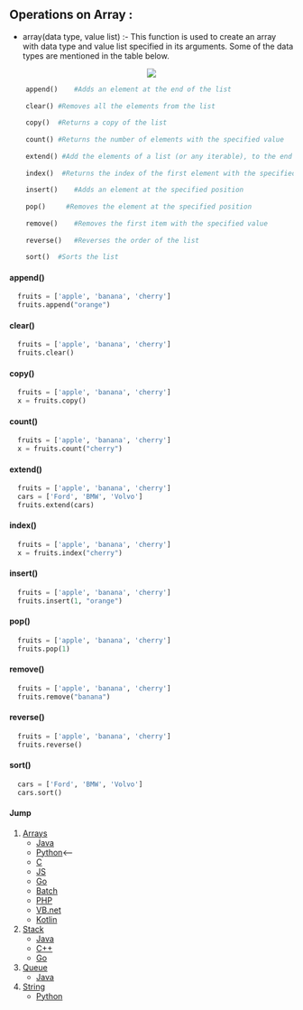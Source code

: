 


## Operations on Array :

- array(data type, value list) :- This function is used to create an array with data type and value list specified in its arguments. Some of the data types are mentioned in the table below.

<p align="center">
  <img  src="https://codeforwin.org/wp-content/uploads/2015/07/array-and-array-index-representation.png">
</p>

```python
    append()	#Adds an element at the end of the list
    
    clear()	#Removes all the elements from the list
    
    copy()	#Returns a copy of the list
    
    count()	#Returns the number of elements with the specified value
    
    extend() #Add the elements of a list (or any iterable), to the end of the current list
    
    index()	 #Returns the index of the first element with the specified value
    
    insert()	#Adds an element at the specified position
    
    pop()	  #Removes the element at the specified position
    
    remove()	#Removes the first item with the specified value
    
    reverse()	#Reverses the order of the list
    
    sort()	#Sorts the list
```

#### append()

```python
  fruits = ['apple', 'banana', 'cherry']
  fruits.append("orange")
```

#### clear()

```python
  fruits = ['apple', 'banana', 'cherry']
  fruits.clear()
```

#### copy()

```python
  fruits = ['apple', 'banana', 'cherry']
  x = fruits.copy()
```

#### count()

```python
  fruits = ['apple', 'banana', 'cherry']
  x = fruits.count("cherry")
```

#### extend()

```python
  fruits = ['apple', 'banana', 'cherry']
  cars = ['Ford', 'BMW', 'Volvo']
  fruits.extend(cars)
```

#### index()

```python
  fruits = ['apple', 'banana', 'cherry']
  x = fruits.index("cherry")
```

#### insert()

```python
  fruits = ['apple', 'banana', 'cherry']
  fruits.insert(1, "orange")
```

#### pop()

```python
  fruits = ['apple', 'banana', 'cherry']
  fruits.pop(1)
```

#### remove()

```python
  fruits = ['apple', 'banana', 'cherry']
  fruits.remove("banana")
```

#### reverse()

```python
  fruits = ['apple', 'banana', 'cherry']
  fruits.reverse()
```

#### sort()

```python
  cars = ['Ford', 'BMW', 'Volvo']
  cars.sort()
```
#### Jump
1. [Arrays](https://github.com/kaweendras/Data-Structures/tree/master/Arrays)
    - [Java](https://github.com/kaweendras/Data-Structures/tree/master/Arrays/Java)
    - [Python](https://github.com/kaweendras/Data-Structures/tree/master/Arrays/Python)<--
    - [C](https://github.com/kaweendras/Data-Structures/tree/master/Arrays/C)
    - [JS](https://github.com/kaweendras/Data-Structures/tree/master/Arrays/JavaScript)
    - [Go](https://github.com/kaweendras/Data-Structures/tree/master/Arrays/Go)
    - [Batch](https://github.com/kaweendras/Data-Structures/tree/master/Arrays/Bat)
    - [PHP](https://github.com/kaweendras/Data-Structures/tree/master/Arrays/PHP)
    - [VB.net](https://github.com/kaweendras/Data-Structures/tree/master/Arrays/VB.net)
    - [Kotlin](https://github.com/kaweendras/Data-Structures/tree/master/Arrays/Kotlin)
2. [Stack](https://github.com/kaweendras/Data-Structures/tree/master/Stack) 
    - [Java](https://github.com/kaweendras/Data-Structures/tree/master/Stack/Java) 
    - [C++](https://github.com/kaweendras/Data-Structures/tree/master/Stack/C++) 
    - [Go](https://github.com/kaweendras/Data-Structures/tree/master/Stack/Go)
3. [Queue](https://github.com/kaweendras/Data-Structures/tree/master/Queue) 
    - [Java](https://github.com/kaweendras/Data-Structures/tree/master/Queue/Java)
4. [String](https://github.com/kaweendras/Data-Structures/tree/master/String) 
    - [Python](https://github.com/kaweendras/Data-Structures/tree/master/String/Python)
